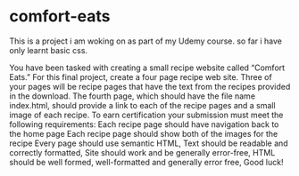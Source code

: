 # comfort-eats
This is a project i am woking on as part of my Udemy course.
so far i have only learnt basic css.


You have been tasked with creating a small recipe website called “Comfort Eats.” For this final project, create a four page recipe web site. Three of your pages will be recipe pages that have the text from the recipes provided in the download. The fourth page, which should have the file name index.html, should provide a link to each of the recipe pages and a small image of each recipe.
To earn certification your submission must meet the following requirements:
Each recipe page should have navigation back to the home page Each recipe page should show both of the images for the recipe Every page should use semantic HTML,
Text should be readable and correctly formatted,
Site should work and be generally error-free,
HTML should be well formed, well-formatted and generally error free,
Good luck!
